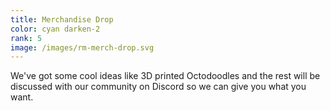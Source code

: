 ```yaml
---
title: Merchandise Drop
color: cyan darken-2
rank: 5
image: /images/rm-merch-drop.svg
---
```


We've got some cool ideas like 3D printed Octodoodles and the rest will be discussed with our community on Discord so we can give you what you want.

